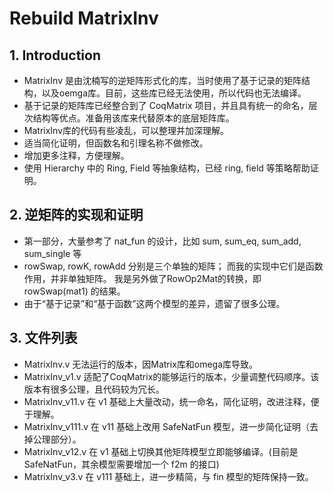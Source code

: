 # Rebuild MatrixInv

## 1. Introduction

* MatrixInv 是由沈楠写的逆矩阵形式化的库，当时使用了基于记录的矩阵结构，以及oemga库。目前，这些库已经无法使用，所以代码也无法编译。
* 基于记录的矩阵库已经整合到了 CoqMatrix 项目，并且具有统一的命名，层次结构等优点。准备用该库来代替原本的底层矩阵库。
* MatrixInv库的代码有些凌乱，可以整理并加深理解。
* 适当简化证明，但函数名和引理名称不做修改。
* 增加更多注释，方便理解。
* 使用 Hierarchy 中的 Ring, Field 等抽象结构，已经 ring, field 等策略帮助证明。

## 2. 逆矩阵的实现和证明
* 第一部分，大量参考了 nat_fun 的设计，比如 sum, sum_eq, sum_add, sum_single 等
* rowSwap, rowK, rowAdd 分别是三个单独的矩阵；
  而我的实现中它们是函数作用，并非单独矩阵。
  我是另外做了RowOp2Mat的转换，即 rowSwap(mat1) 的结果。
* 由于“基于记录”和“基于函数”这两个模型的差异，遗留了很多公理。

## 3. 文件列表
* MatrixInv.v
  无法运行的版本，因Matrix库和omega库导致。
* MatrixInv_v1.v
  适配了CoqMatrix的能够运行的版本，少量调整代码顺序。该版本有很多公理，且代码较为冗长。
* MatrixInv_v11.v
  在 v1 基础上大量改动，统一命名，简化证明，改进注释，便于理解。
* MatrixInv_v111.v
  在 v11 基础上改用 SafeNatFun 模型，进一步简化证明（去掉公理部分）。
* MatrixInv_v12.v
  在 v1 基础上切换其他矩阵模型立即能够编译。(目前是SafeNatFun，其余模型需要增加一个 f2m 的接口)
* MatrixInv_v3.v
  在 v111 基础上，进一步精简，与 fin 模型的矩阵保持一致。

